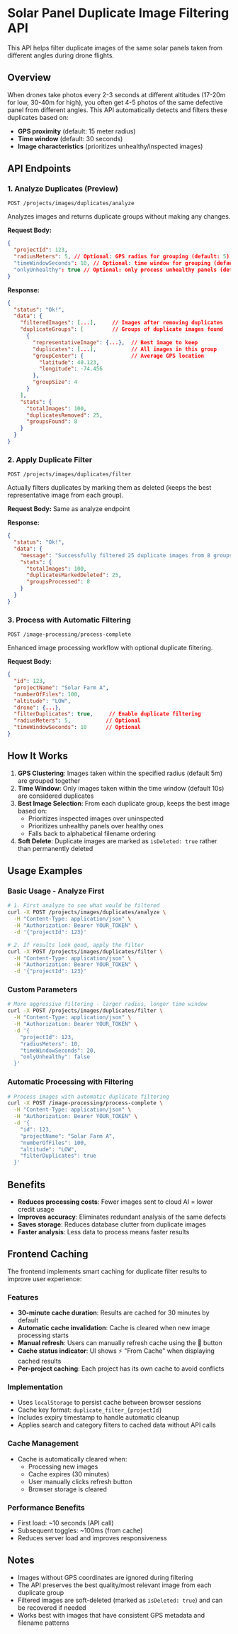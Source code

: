 # Solar Panel Duplicate Image Filtering API

This API helps filter duplicate images of the same solar panels taken from different angles during drone flights.

## Overview

When drones take photos every 2-3 seconds at different altitudes (17-20m for low, 30-40m for high), you often get 4-5 photos of the same defective panel from different angles. This API automatically detects and filters these duplicates based on:

- **GPS proximity** (default: 15 meter radius)
- **Time window** (default: 30 seconds)
- **Image characteristics** (prioritizes unhealthy/inspected images)

## API Endpoints

### 1. Analyze Duplicates (Preview)

`POST /projects/images/duplicates/analyze`

Analyzes images and returns duplicate groups without making any changes.

**Request Body:**

```json
{
  "projectId": 123,
  "radiusMeters": 5, // Optional: GPS radius for grouping (default: 5)
  "timeWindowSeconds": 10, // Optional: time window for grouping (default: 10)
  "onlyUnhealthy": true // Optional: only process unhealthy panels (default: true)
}
```

**Response:**

```json
{
  "status": "Ok!",
  "data": {
    "filteredImages": [...],     // Images after removing duplicates
    "duplicateGroups": [         // Groups of duplicate images found
      {
        "representativeImage": {...},  // Best image to keep
        "duplicates": [...],           // All images in this group
        "groupCenter": {               // Average GPS location
          "latitude": 40.123,
          "longitude": -74.456
        },
        "groupSize": 4
      }
    ],
    "stats": {
      "totalImages": 100,
      "duplicatesRemoved": 25,
      "groupsFound": 8
    }
  }
}
```

### 2. Apply Duplicate Filter

`POST /projects/images/duplicates/filter`

Actually filters duplicates by marking them as deleted (keeps the best representative image from each group).

**Request Body:** Same as analyze endpoint

**Response:**

```json
{
  "status": "Ok!",
  "data": {
    "message": "Successfully filtered 25 duplicate images from 8 groups",
    "stats": {
      "totalImages": 100,
      "duplicatesMarkedDeleted": 25,
      "groupsProcessed": 8
    }
  }
}
```

### 3. Process with Automatic Filtering

`POST /image-processing/process-complete`

Enhanced image processing workflow with optional duplicate filtering.

**Request Body:**

```json
{
  "id": 123,
  "projectName": "Solar Farm A",
  "numberOfFiles": 100,
  "altitude": "LOW",
  "drone": {...},
  "filterDuplicates": true,     // Enable duplicate filtering
  "radiusMeters": 5,           // Optional
  "timeWindowSeconds": 10      // Optional
}
```

## How It Works

1. **GPS Clustering**: Images taken within the specified radius (default 5m) are grouped together
2. **Time Window**: Only images taken within the time window (default 10s) are considered duplicates
3. **Best Image Selection**: From each duplicate group, keeps the best image based on:
   - Prioritizes inspected images over uninspected
   - Prioritizes unhealthy panels over healthy ones
   - Falls back to alphabetical filename ordering
4. **Soft Delete**: Duplicate images are marked as `isDeleted: true` rather than permanently deleted

## Usage Examples

### Basic Usage - Analyze First

```bash
# 1. First analyze to see what would be filtered
curl -X POST /projects/images/duplicates/analyze \
  -H "Content-Type: application/json" \
  -H "Authorization: Bearer YOUR_TOKEN" \
  -d '{"projectId": 123}'

# 2. If results look good, apply the filter
curl -X POST /projects/images/duplicates/filter \
  -H "Content-Type: application/json" \
  -H "Authorization: Bearer YOUR_TOKEN" \
  -d '{"projectId": 123}'
```

### Custom Parameters

```bash
# More aggressive filtering - larger radius, longer time window
curl -X POST /projects/images/duplicates/filter \
  -H "Content-Type: application/json" \
  -H "Authorization: Bearer YOUR_TOKEN" \
  -d '{
    "projectId": 123,
    "radiusMeters": 10,
    "timeWindowSeconds": 20,
    "onlyUnhealthy": false
  }'
```

### Automatic Processing with Filtering

```bash
# Process images with automatic duplicate filtering
curl -X POST /image-processing/process-complete \
  -H "Content-Type: application/json" \
  -H "Authorization: Bearer YOUR_TOKEN" \
  -d '{
    "id": 123,
    "projectName": "Solar Farm A",
    "numberOfFiles": 100,
    "altitude": "LOW",
    "filterDuplicates": true
  }'
```

## Benefits

- **Reduces processing costs**: Fewer images sent to cloud AI = lower credit usage
- **Improves accuracy**: Eliminates redundant analysis of the same defects
- **Saves storage**: Reduces database clutter from duplicate images
- **Faster analysis**: Less data to process means faster results

## Frontend Caching

The frontend implements smart caching for duplicate filter results to improve user experience:

### Features

- **30-minute cache duration**: Results are cached for 30 minutes by default
- **Automatic cache invalidation**: Cache is cleared when new image processing starts
- **Manual refresh**: Users can manually refresh cache using the 🔄 button
- **Cache status indicator**: UI shows ⚡ "From Cache" when displaying cached results
- **Per-project caching**: Each project has its own cache to avoid conflicts

### Implementation

- Uses `localStorage` to persist cache between browser sessions
- Cache key format: `duplicate_filter_{projectId}`
- Includes expiry timestamp to handle automatic cleanup
- Applies search and category filters to cached data without API calls

### Cache Management

- Cache is automatically cleared when:
  - Processing new images
  - Cache expires (30 minutes)
  - User manually clicks refresh button
  - Browser storage is cleared

### Performance Benefits

- First load: ~10 seconds (API call)
- Subsequent toggles: ~100ms (from cache)
- Reduces server load and improves responsiveness

## Notes

- Images without GPS coordinates are ignored during filtering
- The API preserves the best quality/most relevant image from each duplicate group
- Filtered images are soft-deleted (marked as `isDeleted: true`) and can be recovered if needed
- Works best with images that have consistent GPS metadata and filename patterns
